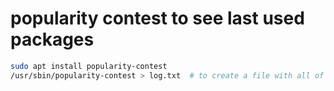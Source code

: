 # popularity contest to see last used packages

```bash
sudo apt install popularity-contest
/usr/sbin/popularity-contest > log.txt	# to create a file with all of the packages and their last used time
```
